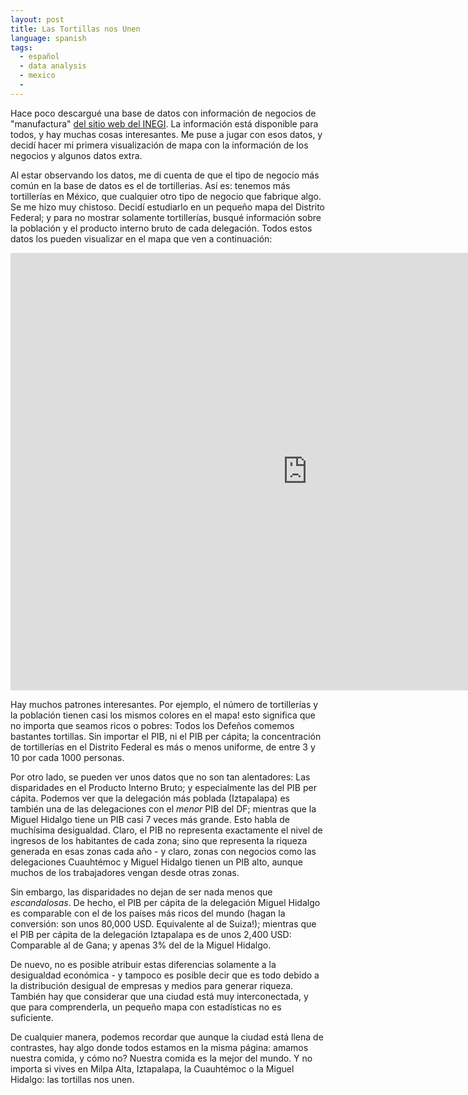 ```yaml
---
layout: post
title: Las Tortillas nos Unen
language: spanish
tags:
  - español
  - data analysis
  - mexico
  - 
---
```

Hace poco descargué una base de datos con información de negocios de "manufactura" [del sitio web del INEGI](http://www3.inegi.org.mx/sistemas/descarga/).  La información está disponible para todos, y hay
muchas cosas interesantes. Me puse a jugar con esos datos, y decidí hacer mi primera visualización de mapa con
la información de los negocios y algunos datos extra.

Al estar observando los datos, me di cuenta de que el tipo de negocio más común en la base de datos es el de 
tortillerias. Así es: tenemos más tortillerías en México, que cualquier otro tipo de negocio que fabrique algo. 
Se me hizo muy chistoso. Decidí estudiarlo en un pequeño mapa del Distrito Federal; y para no mostrar solamente 
tortillerías, busqué información sobre la población y el producto interno bruto de cada delegación. Todos
estos datos los pueden visualizar en el mapa que ven a continuación:

<iframe id="map-1113" src="http://pabloem.github.io/inegi/df_d3_es.html" width="950" height="700" frameborder="0" scrolling="no"></iframe>

Hay muchos patrones interesantes. Por ejemplo, el número de tortillerías y la población tienen casi los mismos
colores en el mapa!  esto significa que no importa que seamos ricos o pobres: Todos los Defeños comemos bastantes tortillas. Sin importar el PIB, ni el PIB per cápita; la concentración de tortillerías en el Distrito Federal 
es más o menos uniforme, de entre 3 y 10 por cada 1000 personas. 

Por otro lado, se pueden ver unos datos que no son tan alentadores: Las disparidades en el Producto Interno Bruto;
y especialmente las del PIB per cápita. Podemos ver que la delegación más poblada (Iztapalapa) es también 
una de las delegaciones con el *menor* PIB del DF; mientras que la Miguel Hidalgo tiene un PIB casi 7 veces
más grande. Esto habla de muchísima desigualdad. Claro, el PIB no representa exactamente el nivel de ingresos 
de los habitantes de cada zona; sino que representa la riqueza generada en esas zonas cada año - y claro,
zonas con negocios como las delegaciones Cuauhtémoc y Miguel Hidalgo tienen un PIB alto, aunque muchos de 
los trabajadores vengan desde otras zonas. 

Sin embargo, las disparidades no dejan de ser nada menos que *escandalosas*. De hecho, el PIB per cápita de la 
delegación Miguel Hidalgo es comparable con el de los países más ricos del mundo (hagan la conversión: son unos 
80,000 USD. Equivalente al de Suiza!); mientras que el PIB per cápita de la delegación Iztapalapa es de unos 
2,400 USD: Comparable al de Gana; y apenas 3% del de la Miguel Hidalgo.

De nuevo, no es posible atribuir estas diferencias solamente a la desigualdad económica - y tampoco es posible
decir que es todo debido a la distribución desigual de empresas y medios para generar riqueza. También hay que
considerar que una ciudad está muy interconectada, y que para comprenderla, un pequeño mapa con estadísticas
no es suficiente.

De cualquier manera, podemos recordar que aunque la ciudad está llena de contrastes, hay algo donde todos estamos
en la misma página: amamos nuestra comida, y cómo no? Nuestra comida es la mejor del mundo. Y no importa si vives
en Milpa Alta, Iztapalapa, la Cuauhtémoc o la Miguel Hidalgo: las tortillas nos unen.
<script type="text/javascript">
getElementById("menu-1113").style.height = 700;
</script>
